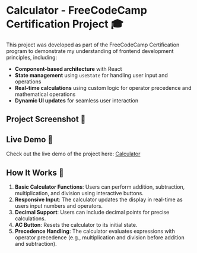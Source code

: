 # Calculator - FreeCodeCamp Certification Project 🎓

This project was developed as part of the FreeCodeCamp Certification program to demonstrate my understanding of frontend development principles, including:

- **Component-based architecture** with React
- **State management** using `useState` for handling user input and operations
- **Real-time calculations** using custom logic for operator precedence and mathematical operations
- **Dynamic UI updates** for seamless user interaction

## Project Screenshot 📸


## Live Demo 🚀
Check out the live demo of the project here: [Calculator](https://izzel24.github.io/calculator)

## How It Works 🔧
1. **Basic Calculator Functions**: Users can perform addition, subtraction, multiplication, and division using interactive buttons.
2. **Responsive Input**: The calculator updates the display in real-time as users input numbers and operators.
3. **Decimal Support**: Users can include decimal points for precise calculations.
4. **AC Button**: Resets the calculator to its initial state.
5. **Precedence Handling**: The calculator evaluates expressions with operator precedence (e.g., multiplication and division before addition and subtraction).
